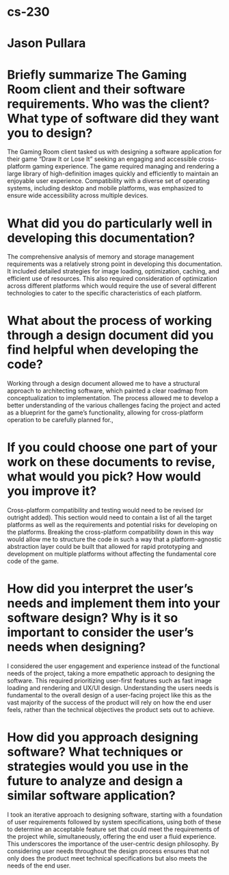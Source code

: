 # cs-230
# Jason Pullara

# Briefly summarize The Gaming Room client and their software requirements. Who was the client? What type of software did they want you to design?
The Gaming Room client tasked us with designing a software application for their game “Draw It or Lose It” seeking an engaging and accessible cross-platform gaming experience. The game required managing and rendering a large library of high-definition images quickly and efficiently to maintain an enjoyable user experience. Compatibility with a diverse set of operating systems, including desktop and mobile platforms, was emphasized to ensure wide accessibility across multiple devices.

# What did you do particularly well in developing this documentation?
The comprehensive analysis of memory and storage management requirements was a relatively strong point in developing this documentation. It included detailed strategies for image loading, optimization, caching, and efficient use of resources. This also required consideration of optimization across different platforms which would require the use of several different technologies to cater to the specific characteristics of each platform.

# What about the process of working through a design document did you find helpful when developing the code?
Working through a design document allowed me to have a structural approach to architecting software, which painted a clear roadmap from conceptualization to implementation. The process allowed me to develop a better understanding of the various challenges facing the project and acted as a blueprint for the game’s functionality, allowing for cross-platform operation to be carefully planned for.,

# If you could choose one part of your work on these documents to revise, what would you pick? How would you improve it?
Cross-platform compatibility and testing would need to be revised (or outright added). This section would need to contain a list of all the target platforms as well as the requirements and potential risks for developing on the platforms. Breaking the cross-platform compatibility down in this way would allow me to structure the code in such a way that a platform-agnostic abstraction layer could be built that allowed for rapid prototyping and development on multiple platforms without affecting the fundamental core code of the game.

# How did you interpret the user’s needs and implement them into your software design? Why is it so important to consider the user’s needs when designing?
I considered the user engagement and experience instead of the functional needs of the project, taking a more empathetic approach to designing the software. This required prioritizing user-first features such as fast image loading and rendering and UX/UI design. Understanding the users needs is fundamental to the overall design of a user-facing project like this as the vast majority of the success of the product will rely on how the end user feels, rather than the technical objectives the product sets out to achieve.

# How did you approach designing software? What techniques or strategies would you use in the future to analyze and design a similar software application?
I took an iterative approach to designing software, starting with a foundation of user requirements followed by system specifications, using both of these to determine an acceptable feature set that could meet the requirements of the project while, simultaneously, offering the end user a fluid experience. This underscores the importance of the user-centric design philosophy. By considering user needs throughout the design process ensures that not only does the product meet technical specifications but also meets the needs of the end user.
